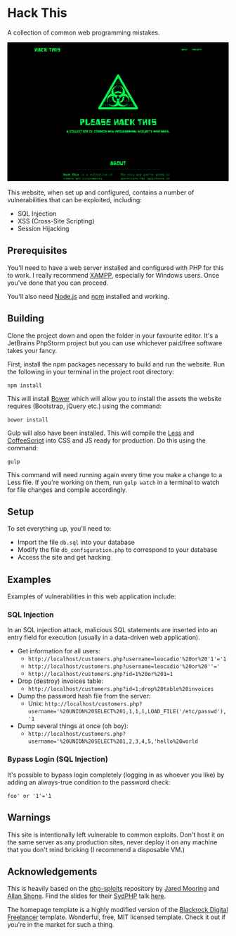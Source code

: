 # Hack This
A collection of common web programming mistakes.

![Screenshot](screenshot_small.png)

This website, when set up and configured, contains a number of vulnerabilities that can be exploited, including:

* SQL Injection
* XSS (Cross-Site Scripting)
* Session Hijacking

## Prerequisites
You'll need to have a web server installed and configured with PHP for this to work. I really recommend [XAMPP](https://www.apachefriends.org/), especially for Windows users. Once you've done that you can proceed.

You'll also need [Node.js](https://nodejs.org/en/) and [npm](https://www.npmjs.com/) installed and working.

## Building
Clone the project down and open the folder in your favourite editor. It's a JetBrains PhpStorm project but you can use whichever paid/free software takes your fancy.

First, install the npm packages necessary to build and run the website. Run the following in your terminal in the project root directory:

```
npm install
```

This will install [Bower](https://bower.io/) which will allow you to install the assets the website requires (Bootstrap, jQuery etc.) using the command:

```
bower install
```

Gulp will also have been installed. This will compile the [Less](http://lesscss.org/) and [CoffeeScript](http://coffeescript.org/) into CSS and JS ready for production. Do this using the command:

```
gulp
```

This command will need running again every time you make a change to a Less file. If you're working on them, run `gulp watch` in a terminal to watch for file changes and compile accordingly.

## Setup
To set everything up, you'll need to: 

* Import the file `db.sql` into your database
* Modify the file `db_configuration.php` to correspond to your database
* Access the site and get hacking

## Examples
Examples of vulnerabilities in this web application include:

### SQL Injection
In an SQL injection attack, malicious SQL statements are inserted into an entry field for execution (usually in a data-driven web application). 

* Get information for all users: 
    - `http://localhost/customers.php?username=leocadio'%20or%20'1'='1`
    - `http://localhost/customers.php?username=leocadio'%20or%20''='`
    - `http://localhost/customers.php?id=1%20or%201=1`
* Drop (destroy) invoices table: 
    - `http://localhost/customers.php?id=1;drop%20table%20invoices`
* Dump the password hash file from the server: 
    - Unix: `http://localhost/customers.php?username='%20UNION%20SELECT%201,1,1,1,LOAD_FILE('/etc/passwd'),'1`
* Dump several things at once (oh boy): 
    - `http://localhost/customers.php?username='%20UNION%20SELECT%201,2,3,4,5,'hello%20world`

### Bypass Login (SQL Injection)
It's possible to bypass login completely (logging in as whoever you like) by adding an always-true condition to the password check:

```
foo' or '1'='1
```

## Warnings
This site is intentionally left vulnerable to common exploits. Don't host it on the same server as any production sites, never deploy it on any machine that you don't mind bricking (I recommend a disposable VM.)

## Acknowledgements
This is heavily based on the [php-sploits](https://github.com/jadz/php-sploits) repository by [Jared Mooring](https://github.com/jadz) and [Allan Shone](https://github.com/CerealBoy). Find the slides for their [SydPHP](https://github.com/sydphp) talk [here](http://www.slideshare.net/CerealBoy/sydphp-security).

The homepage template is a highly modified version of the [Blackrock Digital Freelancer](https://github.com/BlackrockDigital/startbootstrap-freelancer) template. Wonderful, free, MIT licensed template. Check it out if you're in the market for such a thing.
